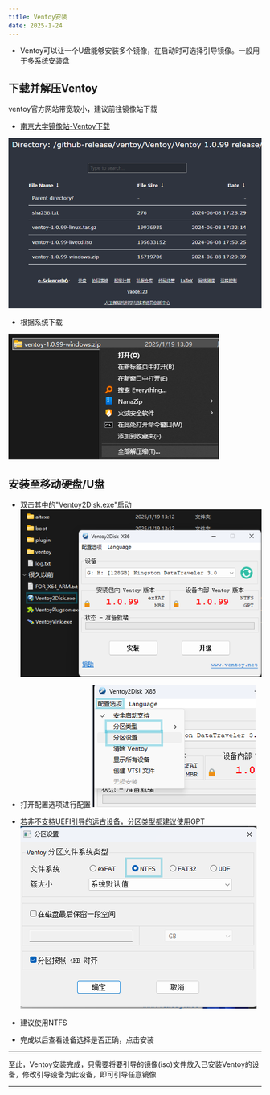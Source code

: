 ```yaml
---
title: Ventoy安装
date: 2025-1-24
---
```

- Ventoy可以让一个U盘能够安装多个镜像，在启动时可选择引导镜像。一般用于多系统安装盘

## 下载并解压Ventoy

ventoy官方网站带宽较小，建议前往镜像站下载

- [南京大学镜像站-Ventoy下载](https://mirrors.nju.edu.cn/github-release/ventoy/Ventoy/Ventoy%201.0.99%20release/)

![南京大学镜像站](../img/nju.png)

- 根据系统下载

![解压](../img/exp1.png)

## 安装至移动硬盘/U盘

- 双击其中的"Ventoy2Disk.exe"启动
![exp2](../img/exp2.png)
- 打开配置选项进行配置
![exp3](../img/exp3.png)
- 若非不支持UEFI引导的远古设备，分区类型都建议使用GPT
![exp4](../img/xep4.png)
- 建议使用NTFS

- 完成以后查看设备选择是否正确，点击安装

---
至此，Ventoy安装完成，只需要将要引导的镜像(iso)文件放入已安装Ventoy的设备，修改引导设备为此设备，即可引导任意镜像

---
